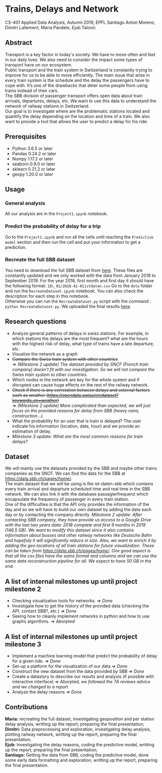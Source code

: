 # Trains, Delays and Network

CS-401 Applied Data Analysis, Autumn 2019, EPFL Santiago Anton Moreno, Dimitri Lallement, Maria Pandele, Ejub Talovic

## Abstract

Transport is a key factor in today's society. We have to move often and fast in our daily lives. We also need to consider the impact some types of transport have on our ecosystem.  
Public transport and the train system in Switzerland is constantly trying to improve for us to be able to move efficiently. The main issue that arise in every train system is the schedule and the delay the passengers have to cope with. It’s one of the drawbacks that deter some people from using trains instead of their cars.  
The SBB division of passenger transport offers open data about train arrivals, departures, delays, etc. We want to use this data to understand the network of railway stations in Switzerland.  
Our goal is to investigate where are the problematic stations located and quantify the delay depending on the location and time of a train. We also want to provide a tool that allows the user to predict a delay for his ride.

## Prerequisites

- Python 3.6.5 or later
- Pandas 0.24.2 or later
- Numpy 1.17.2 or later
- seaborn 0.9.0 or later
- sklearn 0.21.2 or later
- geopy 1.20.0 or later

## Usage

### General analysis

All our analysis are in the `Project1.ipynb` notebook.

### Predict the probability of delay for a trip

Go to the `Project1.ipynb` and run all the cells until reaching the `Predictive model` section and then run the cell and put your information to get a prediction.

### Recreate the full SBB dataset

You need to download the full SBB dataset from [here](https://drive.google.com/open?id=1SVa68nJJRL3qgRSPKcXY7KuPN9MuHVhJ). These files are constantly updated and we only worked with the data from January 2018 to September 2019.
For the year 2018, first month and first day it should have the following format: `18\_01/2018-01-01istdaten.csv`
Go to the `data` folder and run the `RecreateDataset.ipynb` notebook. You can also check the description for each step in this notebook.  
Otherwise you can run the `RecreateDataset.py` script with the command : `python RecreateDataset.py`. We uploaded the final results [here](https://drive.google.com/open?id=1AqcITx6nEO3NpvudkiqXCZ017k44Qfvz).

## Research questions

* Analyze general patterns of delays in swiss stations. For example, in which stations the delays are the most frequent? what are the hours with the highest risk of delay, what type of trains have a late departure, etc.
* Visualize the network as a graph
* ~~Compare the Swiss train system with other countries~~  
    => *(Milestone 2 update) The dataset provided by SNCF (French train company) doesn't fit with our investigation. So we will not compare the Swiss train system to other countries.*
* Which nodes in the network are key for the whole system and if disrupted can cause huge effects on the rest of the railway network.
* ~~Check if there is any correlation between delays and external factors such as weather (<https://opendata.swiss/en/dataset?keywords_en=weather>)~~  
    => *(Milestone 2 update) More complicated than expected, we will just focus on the provided reasons for delay from SBB (heavy rains, construction...).*
* What the probability for an user that is train is delayed? The user indicate his information (location, date, hour) and we provide an estimation of delay.
* *Milestone 3 update: What are the most common reasons for train delays?*

## Dataset

We will mainly use the datasets provided by the SBB and maybe other trains companies as the SNCF. We can find the data for the SBB at <https://data.sbb.ch/pages/home/>.  
The main dataset that we will be using is the ist-daten-sbb which contains every train arrival and departure scheduled time and real time in the SBB network. We can also link it with the database passagierfrequenz which encapsulate the frequency of passenger in every train station.  
One of the difficulties is that the API only provides the information of the day and so we will have to build our own dataset by adding the data each day or by contacting the company directly.
*Milestone 2 update: After contacting SBB company, they have provide us access to a Google Drive with the last two years data: 2018 complete and first 9 months in 2019 (146.5 GB). We want to modify this
dataset since it also contains information about busses and other railway networks like Deutsche Bahn and hopefuly it will significantly reduce in size. Also, we want to enrich it by adding the geo locations
of all train stations for future visualization. These can be taken from <https://data.sbb.ch/pages/home/>. One good aspect is that all the csv files have the same format and columns and we can use 
the same data reconstruction pipeline for all. We expect to have 50 GB in the end.*

## A list of internal milestones up until project milestone 2

* Checking visualization tools for networks. *=> Done*
* Investigate how to get the history of the provided data (checking the API, contact SBB?, etc.) *=> Done*
* Seeing how to cleanly implement networks in python and how to use graphs algorithms. *=> Aborpted*

## A list of internal milestones up until project milestone 3

* Implement a machine learning model that predict the probability of delay for a given ride. *=> Done*
* Set-up a platform for the visualization of our data *=> Done*
* Construct the new dataset from the data provided by SBB *=> Done*
* Create a datastory to describe our results and analysis (if possible with interactive interface) *=> Aborpted, we followed the TA reviews advice and we changed to a report*
* Analyze the delay reasons *=> Done*

## Contributions

**Maria:** recreating the full dataset, investigating geoposition and per station delay analysis, writting up the report, preparing the final presentation;  
**Dimitri:** Data preprocessing and exploration, investigating delay analysis, plotting railway network, writting up the report, preparing the final presentation;  
**Ejub:** Investigating the delay reasons, coding the predictive model, writting up the report, preparing the final presentation;  
**Santiago:** Getting the data from SBB, coding the predictive model, done some early data formatting and exploration, writting up the report, preparing the final presentation. 
